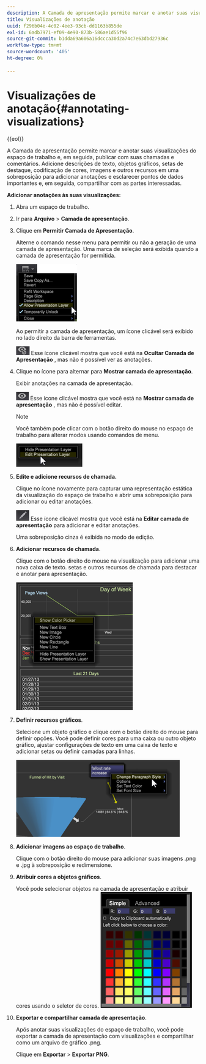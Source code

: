 ```yaml
---
description: A Camada de apresentação permite marcar e anotar suas visualizações do espaço de trabalho e, em seguida, publicar com suas chamadas e comentários. Adicione descrições de texto, objetos gráficos, setas de destaque, codificação de cores, imagens e outros recursos em uma sobreposição para adicionar anotações e esclarecer pontos de dados importantes e, em seguida, compartilhar com as partes interessadas.
title: Visualizações de anotação
uuid: f296b04e-4c02-4ee3-93cb-dd1163b855de
exl-id: 6adb7971-ef09-4e90-873b-586ae1d55f96
source-git-commit: b1dda69a606a16dccca30d2a74c7e63dbd27936c
workflow-type: tm+mt
source-wordcount: '405'
ht-degree: 0%

---
```


# Visualizações de anotação{#annotating-visualizations}

{{eol}}

A Camada de apresentação permite marcar e anotar suas visualizações do espaço de trabalho e, em seguida, publicar com suas chamadas e comentários. Adicione descrições de texto, objetos gráficos, setas de destaque, codificação de cores, imagens e outros recursos em uma sobreposição para adicionar anotações e esclarecer pontos de dados importantes e, em seguida, compartilhar com as partes interessadas.

**Adicionar anotações às suas visualizações:**

1. Abra um espaço de trabalho.
1. Ir para **Arquivo** > **Camada de apresentação**.
1. Clique em **Permitir Camada de Apresentação**.

   Alterne o comando nesse menu para permitir ou não a geração de uma camada de apresentação. Uma marca de seleção será exibida quando a camada de apresentação for permitida.

   ![](assets/6_4_presentation_layer_select.png)

   Ao permitir a camada de apresentação, um ícone clicável será exibido no lado direito da barra de ferramentas.

   ![](assets/dwb_presentation_icon2.png) Esse ícone clicável mostra que você está na **Ocultar Camada de Apresentação** , mas não é possível ver as anotações.

1. Clique no ícone para alternar para **Mostrar camada de apresentação**.

   Exibir anotações na camada de apresentação.

   ![](assets/dwb_presentation_icon3.png) Esse ícone clicável mostra que você está na **Mostrar camada de apresentação** , mas não é possível editar.

   >[!NOTE]
   >
   >Você também pode clicar com o botão direito do mouse no espaço de trabalho para alterar modos usando comandos de menu.

   ![](assets/6_4_presentation_layer_right_menu.png)

1. **Edite e adicione recursos de chamada.**

   Clique no ícone novamente para capturar uma representação estática da visualização do espaço de trabalho e abrir uma sobreposição para adicionar ou editar anotações.

   ![](assets/dwb_presentation_icon1.png) Esse ícone clicável mostra que você está na **Editar camada de apresentação** para adicionar e editar anotações.

   Uma sobreposição cinza é exibida no modo de edição.

1. **Adicionar recursos de chamada**.

   Clique com o botão direito do mouse na visualização para adicionar uma nova caixa de texto. setas e outros recursos de chamada para destacar e anotar para apresentação.

   ![](assets/6_4_presentation_layer_add_annotation.png)

1. **Definir recursos gráficos**.

   Selecione um objeto gráfico e clique com o botão direito do mouse para definir opções. Você pode definir cores para uma caixa ou outro objeto gráfico, ajustar configurações de texto em uma caixa de texto e adicionar setas ou definir camadas para linhas.

   ![](assets/6_4_presentation_layer_options.png)

1. **Adicionar imagens ao espaço de trabalho**.

   Clique com o botão direito do mouse para adicionar suas imagens .png e .jpg à sobreposição e redimensione.

1. **Atribuir cores a objetos gráficos**.

   Você pode selecionar objetos na camada de apresentação e atribuir cores usando o seletor de cores. ![](assets/dwb_presentation_colorpicker.png)

1. **Exportar e compartilhar camada de apresentação**.

   Após anotar suas visualizações do espaço de trabalho, você pode exportar a camada de apresentação com visualizações e compartilhar como um arquivo de gráfico .png.

   Clique em **Exportar** > **Exportar PNG**.
